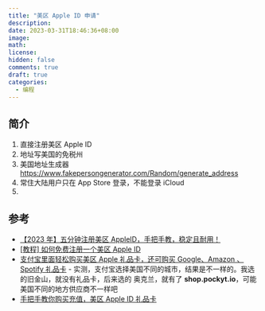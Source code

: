 ```yaml
---
title: "美区 Apple ID 申请"
description:
date: 2023-03-31T18:46:36+08:00
image:
math:
license:
hidden: false
comments: true
draft: true
categories:
  - 编程
---
```


## 简介

1. 直接注册美区 Apple ID
2. 地址写美国的免税州
3. 美国地址生成器 https://www.fakepersongenerator.com/Random/generate_address
4. 常住大陆用户只在 App Store 登录，不能登录 iCloud
5.

## 参考

- [【2023 年】五分钟注册美区 AppleID，手把手教，稳定且耐用！](https://zhuanlan.zhihu.com/p/367821925)
- [[教程] 如何免费注册一个美区 Apple ID](https://zblogs.top/how-to-create-an-apple-id-for-foreign-country)
- [支付宝里面轻松购买美区 Apple 礼品卡，还可购买 Google、Amazon 、Spotify 礼品卡](https://www.youtube.com/watch?v=3QYV1_duKek) - 实测，支付宝选择美国不同的城市，结果是不一样的。我选的旧金山，就没有礼品卡，后来选的 奥克兰，就有了 **shop.pockyt.io**，可能美国不同的地方供应商不一样吧
- [手把手教你购买充值，美区 Apple ID 礼品卡](https://zhuanlan.zhihu.com/p/476434200)
